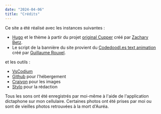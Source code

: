 ```yaml
---
date: "2024-04-06"
title: "Crédits"
---
```


Ce site a été réalisé avec les instances suivantes : 

- [Hugo](https://gohugo.io/) et le thème à partir du projet [original Cupper](https://github.com/ThePacielloGroup/cupper) créé par   [Zachary Betz](https://zwbetz.com/).
- Le script de la bannière du site provient du [Codedoodl.es text animation](https://codepen.io/guillaumerxl/pen/pjbYoB) créé par [Guillaume Rouxel](https://codepen.io/guillaumerxl).

et les outils : 

- [VsCodium](https://vscodium.com/) 
- [Github](https://github.com/cgermain97/Feu-de-Foret) pour l'hébergement
- [Craiyon](https://www.craiyon.com/) pour les images
- [Stylo](https://stylo.huma-num.fr/) pour la rédaction

Tous les sons ont été enregistrés par moi-même à l'aide de l'application dictaphone sur mon cellulaire. Certaines photos ont été prises par moi ou sont de vieilles photos retrouvées à la mort d'Auréa.
